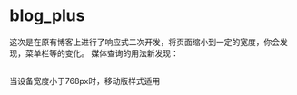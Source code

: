 # blog_plus
这次是在原有博客上进行了响应式二次开发，将页面缩小到一定的宽度，你会发现，菜单栏等的变化。
媒体查询的用法新发现：
## <link media="(max-width:768px)" rel="stylesheet" href="css/mobile.css">
  当设备宽度小于768px时，移动版样式适用

